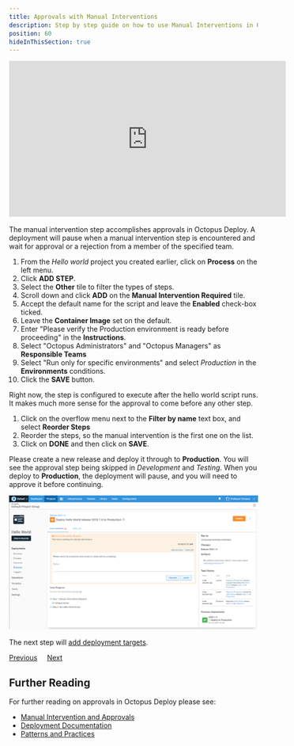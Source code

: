 ```yaml
---
title: Approvals with Manual Interventions
description: Step by step guide on how to use Manual Interventions in Octopus Deploy for approvals
position: 60
hideInThisSection: true
---
```


<iframe width="560" height="315" src="https://www.youtube.com/embed/ePQjCClGfZQ" frameborder="0" allow="accelerometer; autoplay; clipboard-write; encrypted-media; gyroscope; picture-in-picture" allowfullscreen></iframe>

The manual intervention step accomplishes approvals in Octopus Deploy.  A deployment will pause when a manual intervention step is encountered and wait for approval or a rejection from a member of the specified team.

1. From the *Hello world* project you created earlier, click on **Process** on the left menu.
1. Click **ADD STEP**.
1. Select the **Other** tile to filter the types of steps.
1. Scroll down and click **ADD** on the **Manual Intervention Required** tile.
1. Accept the default name for the script and leave the **Enabled** check-box ticked.
1. Leave the **Container Image** set on the default.
1. Enter "Please verify the Production environment is ready before proceeding" in the **Instructions**.
1. Select "Octopus Administrators" and "Octopus Managers" as **Responsible Teams**
1. Select "Run only for specific environments" and select *Production* in the **Environments** conditions.
1. Click the **SAVE** button.

Right now, the step is configured to execute after the hello world script runs.  It makes much more sense for the approval to come before any other step.

1. Click on the overflow menu next to the **Filter by name** text box, and select **Reorder Steps**
1. Reorder the steps, so the manual intervention is the first one on the list.
1. Click on **DONE** and then click on **SAVE**.

Please create a new release and deploy it through to **Production**.  You will see the approval step being skipped in *Development* and *Testing*.  When you deploy to **Production**, the deployment will pause, and you will need to approve it before continuing.

![Manual intervention is required in production](images/manual-interventions.png)

The next step will [add deployment targets](/docs/getting-started/first-deployment/deploy-a-package.md).

<span><a class="btn btn-outline-dark" href="/docs/getting-started/first-deployment/define-and-use-variables">Previous</a></span>&nbsp;&nbsp;&nbsp;&nbsp;&nbsp;<span><a class="btn btn-success" href="/docs/getting-started/first-deployment/add-deployment-targets">Next</a></span>

## Further Reading

For further reading on approvals in Octopus Deploy please see:

- [Manual Intervention and Approvals](/docs/projects/built-in-step-templates/manual-intervention-and-approvals.md)
- [Deployment Documentation](/docs/deployments/index.md)
- [Patterns and Practices](/docs/deployments/patterns/index.md)